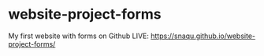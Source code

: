 # website-project-forms

My first website with forms on Github
LIVE: https://snaqu.github.io/website-project-forms/
